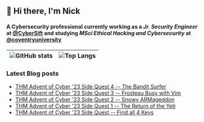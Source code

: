 ## 👋 Hi there, I'm Nick
#### A Cybersecurity professional currently working as a *Jr. Security Engineer* at [@CyberSift](https://github.com/CyberSift) and studying *MSci Ethical Hacking and Cybersecurity* at [@coventryuniversity](https://github.com/coventryuniversity)


| ![GitHub stats](https://github-readme-stats.vercel.app/api?username=Nikelandjelo&count_private=true&show_icons=true&theme=tokyonight) | ![Top Langs](https://github-readme-stats.vercel.app/api/top-langs/?username=Nikelandjelo&layout=compact&theme=tokyonight) |
|-|-|

<!-- ![Readme Card](https://github-readme-stats.vercel.app/api/pin/?username=Nikelandjelo&repo=blog&theme=tokyonight) -->

### Latest Blog posts
<!-- BLOG-POST-LIST:START -->
- [THM Advent of Cyber &#39;23 Side Quest 4 -- The Bandit Surfer](https://blog.n11k.xyz/posts/thm_aoc_23_sq_surfingyetiiscomingtotown/)
- [THM Advent of Cyber &#39;23 Side Quest 3 -- Frosteau Busy with Vim](https://blog.n11k.xyz/posts/thm_aoc_23_sq_busyvimfrosteau/)
- [THM Advent of Cyber &#39;23 Side Quest 2 -- Snowy ARMageddon](https://blog.n11k.xyz/posts/thm-aoc_23_sq_armageddon2r/)
- [THM Advent of Cyber &#39;23 Side Quest 1 -- The Return of the Yeti](https://blog.n11k.xyz/posts/thm_aoc_23_sq_adv3nt0fdbopsjcap/)
- [THM Advent of Cyber &#39;23 Side Quest -- Find all 4 Keys](https://blog.n11k.xyz/posts/thm_aoc_23_sq/)
<!-- BLOG-POST-LIST:END -->
